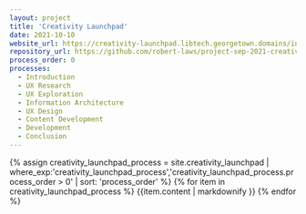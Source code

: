 ```yaml
---
layout: project
title: 'Creativity Launchpad'
date: 2021-10-10
website_url: https://creativity-launchpad.libtech.georgetown.domains/index.html
repository_url: https://github.com/robert-laws/project-sep-2021-creativity-launchpad
process_order: 0
processes:
  - Introduction
  - UX Research
  - UX Exploration
  - Information Architecture
  - UX Design
  - Content Development
  - Development
  - Conclusion
---
```


{% assign creativity_launchpad_process = site.creativity_launchpad | where_exp:'creativity_launchpad_process','creativity_launchpad_process.process_order > 0' | sort: 'process_order' %}
{% for item in creativity_launchpad_process %}
{{item.content | markdownify }}
{% endfor %}
